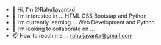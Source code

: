 - 👋 Hi, I’m @Rahuljayantxd
- 👀 I’m interested in ... HTML CSS Bootstap and Python
- 🌱 I’m currently learning ... Web Development and Python
- 💞️ I’m looking to collaborate on ...
- 📫 How to reach me ... rahuljayant.r@gmail.com

<!---
Rahuljayantxd/Rahuljayantxd is a ✨ special ✨ repository because its `README.md` (this file) appears on your GitHub profile.
You can click the Preview link to take a look at your changes.
--->

